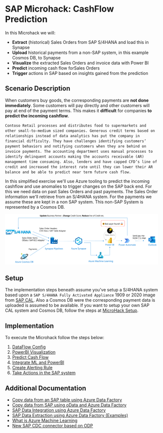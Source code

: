# SAP Microhack: CashFlow Prediction

In this Microhack we will:

* **Extract** (historical) Sales Orders from SAP S/4HANA and load this in Synapse
* **Upload** historical payments from a non-SAP system, in this example Cosmos DB, to Synapse
* **Visualize** the extracted Sales Orders and invoice data with Power BI
* **Predict** incoming cash flow forSales Orders
* **Trigger** actions in SAP based on insights gained from the prediction

## Scenario Description

When customers buy goods, the corresponding payments are **not done immediately**. Some customers will pay directly and other customers will pay at end of the payment terms. This makes it **difficult** for companies **to predict the incoming cashflow**.

`Contoso Retail processes and distributes food to supermarkets and other small-to-medium sized companies. Generous credit terms based on relationships instead of data analytics has put the company in financial difficulty. They have challenges identifying customers’ payment behaviors and notifying customers when they are behind on invoice payments. The accounting department uses manual processes to identify delinquent accounts making the accounts receivable (AR) management time consuming. Also, lenders and have capped CFD’s line of credit and increased the interest rate until they can lower their AR balance and be able to predict near term future cash flow.`

In this simplified exercise we'll use Azure tooling to predict the incoming cashflow and use anomalies to trigger changes on the SAP back end. For this we need data on past Sales Orders and past payments. The Sales Order information we'll retrieve from an S/4HANA system. For the payments we assume these are kept in a non SAP system. This non-SAP System is represented by a Cosmos DB.

![Scenario Overview](images/overview/ScenarioOverview.png)

## Setup

The implementation steps beneath assume you've setup a S/4HANA system based upon a `SAP S/4HANA Fully Activated Appliance` 1909 or 2020 image from [SAP CAL](http://cal.sap.com). Also a Cosmos DB were the corresponding payment data is uploaded is assumed to be available.
If you want to setup your own SAP CAL system and Cosmos DB, follow the steps at [MicroHack Setup](setup/SAPCALSetup.md).

## Implementation

To execute the Microhack follow the steps below:

1. [DataFlow Config](DataFlowConfig.md)
2. [PowerBI Visualization](PowerBiVisualisation.md)
3. [Predict Cash Flow](PredictIncomingCashflow.md)
4. [Integrate ML and PowerBI](IntegrateMLPowerBI.md)
5. [Create Alerting Rule](CreateAlertingRule.md)
6. [Take Actions in the SAP system](UpdateInformationInSap.md)

## Additional Documentation

* [Copy data from an SAP table using Azure Data Factory](https://docs.microsoft.com/azure/data-factory/connector-sap-table)
* [Copy data from SAP using oData and Azure Data Factory](https://docs.microsoft.com/azure/data-factory/connector-sap-ecc)
* [SAP Data Integration using Azure Data Factory](https://github.com/Azure/Azure-DataFactory/blob/main/whitepaper/SAP%20Data%20Integration%20using%20Azure%20Data%20Factory.pdf)
* [SAP Data Extraction using Azure Data Factory (Examples)](https://github.com/bdelangh/ADF_SAPDataExtraction)
* [What is Azure Machine Learning](https://docs.microsoft.com/azure/machine-learning/overview-what-is-azure-ml)
* [New SAP CDC connector based on ODP](https://techcommunity.microsoft.com/t5/azure-data-factory-blog/announcing-the-upcoming-preview-of-sap-cdc-in-azure-data-factory/ba-p/3420904)
